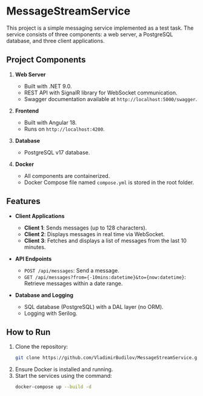 # MessageStreamService

This project is a simple messaging service implemented as a test task. The service consists of three components: a web server, a PostgreSQL database, and three client applications.

## Project Components

1. **Web Server**
    - Built with .NET 9.0.
    - REST API with SignalR library for WebSocket communication.
    - Swagger documentation available at `http://localhost:5000/swagger`.

2. **Frontend**
    - Built with Angular 18.
    - Runs on `http://localhost:4200`.

3. **Database**
    - PostgreSQL v17 database.

4. **Docker**
    - All components are containerized.
    - Docker Compose file named `compose.yml` is stored in the root folder.

## Features

- **Client Applications**
    - **Client 1**: Sends messages (up to 128 characters).
    - **Client 2**: Displays messages in real time via WebSocket.
    - **Client 3**: Fetches and displays a list of messages from the last 10 minutes.

- **API Endpoints**
    - `POST /api/messages`: Send a message.
    - `GET /api/messages?from={-10mins:datetime}&to={now:datetime}`: Retrieve messages within a date range.

- **Database and Logging**
    - SQL database (PostgreSQL) with a DAL layer (no ORM).
    - Logging with Serilog.
  
## How to Run

1. Clone the repository:
   ```bash
   git clone https://github.com/VladimirBudilov/MessageStreamService.git
2. Ensure Docker is installed and running.
3. Start the services using the command:
   ```bash
   docker-compose up --build -d
